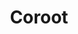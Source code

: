 ---
draft: false
title: Coroot
content:
  id: coroot
  name: Coroot
  website: https://coroot.com/
  short_description: Coroot is an APM & Observability tool, a DataDog and NewRelic alternative
---